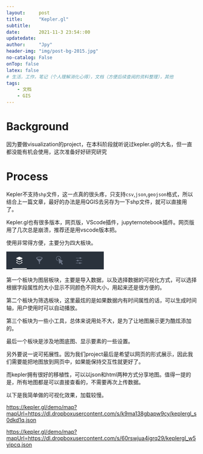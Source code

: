 ```yaml
---
layout:     post
title:      "Kepler.gl"
subtitle:   
date:       2021-11-3 23:54::00
updatedate:
author:     "Jpy"
header-img: "img/post-bg-2015.jpg"
no-catalog: False
onTop: false
latex: false
# 生活，工作，笔记（个人理解消化心得），文档（方便后续查阅的资料整理），其他
tags:
    - 文档
    - GIS
---
```


# Background

因为要做visualization的project，在本科阶段就听说过kepler.gl的大名，但一直都没能有机会使用，这次准备好好研究研究

# Process

Kepler不支持`shp`文件，这一点真的很头疼，只支持`csv`,`json`,`geojson`格式，所以结合上一篇文章，最好的办法是用QGIS去另存为一下shp文件，就可以直接用了。

Kepler.gl也有很多版本，网页版，VScode插件，jupyternotebook插件。网页版用了几次总是崩溃，推荐还是用vscode版本把。

使用非常得方便，主要分为四大板块。

![image-20211103235718888](https://raw.githubusercontent.com/Jia-py/blog_picture/master/img/image-20211103235718888.png)

第一个板块为图层板块，主要是导入数据，以及选择数据的可视化方式，可以选择根据字段属性的大小显示不同颜色不同大小，用起来还是很方便的。

第二个板块为筛选板块，这里最炫的是如果数据内有时间属性的话，可以生成时间轴，用户使用时可以自动播放。

第三个板块为一些小工具，总体来说用处不大，是为了让地图展示更为酷炫添加的。

最后一个板块是涉及地图底图、显示要素的一些设置。

另外要说一说可拓展性。因为我们project最后是希望以网页的形式展示，因此我们需要能把地图放到网页中，如果能保持交互性就更好了。

而kepler拥有很好的移植性，可以以json和html两种方式分享地图。值得一提的是，所有地图都是可以直接查看的，不需要再次上传数据。

以下是我简单做的可视化效果，加载较慢。

https://kepler.gl/demo/map?mapUrl=https://dl.dropboxusercontent.com/s/k9ma138gbapw9cy/keplergl_s0dkd1q.json

https://kepler.gl/demo/map?mapUrl=https://dl.dropboxusercontent.com/s/60rswjua4igrq29/keplergl_w5yipcq.json